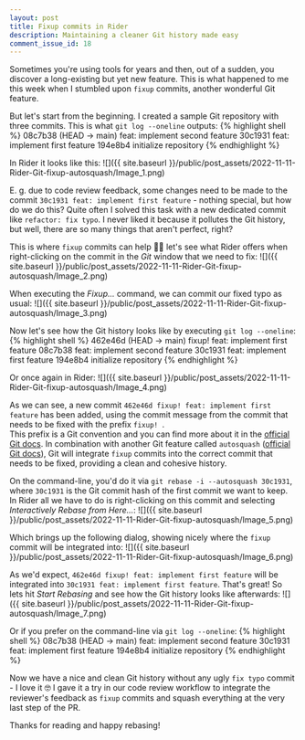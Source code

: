 ```yaml
---
layout: post
title: Fixup commits in Rider
description: Maintaining a cleaner Git history made easy
comment_issue_id: 18
---
```


Sometimes you're using tools for years and then, out of a sudden, you discover a long-existing but yet new feature. This is what happened to me this week when I stumbled upon `fixup` commits, another wonderful Git feature.

But let's start from the beginning. I created a sample Git repository with three commits. This is what `git log --oneline` outputs:
{% highlight shell %}
08c7b38 (HEAD -> main) feat: implement second feature
30c1931 feat: implement first feature
194e8b4 initialize repository
{% endhighlight %}

In Rider it looks like this:
![]({{ site.baseurl }}/public/post_assets/2022-11-11-Rider-Git-fixup-autosquash/Image_1.png)

E. g. due to code review feedback, some changes need to be made to the commit `30c1931 feat: implement first feature` - nothing special, but how do we do this? Quite often I solved this task with a new dedicated commit like `refactor: fix typo`. I never liked it because it pollutes the Git history, but well, there are so many things that aren't perfect, right?

This is where `fixup` commits can help 💪🏻 let's see what Rider offers when right-clicking on the commit in the _Git_ window that we need to fix:
![]({{ site.baseurl }}/public/post_assets/2022-11-11-Rider-Git-fixup-autosquash/Image_2.png)

When executing the _Fixup..._ command, we can commit our fixed typo as usual:
![]({{ site.baseurl }}/public/post_assets/2022-11-11-Rider-Git-fixup-autosquash/Image_3.png)

Now let's see how the Git history looks like by executing `git log --oneline`:
{% highlight shell %}
462e46d (HEAD -> main) fixup! feat: implement first feature
08c7b38 feat: implement second feature
30c1931 feat: implement first feature
194e8b4 initialize repository
{% endhighlight %}

Or once again in Rider:
![]({{ site.baseurl }}/public/post_assets/2022-11-11-Rider-Git-fixup-autosquash/Image_4.png)

As we can see, a new commit `462e46d fixup! feat: implement first feature` has been added, using the commit message from the commit that needs to be fixed with the prefix `fixup! `.  
This prefix is a Git convention and you can find more about it in the [official Git docs](https://git-scm.com/docs/git-commit#Documentation/git-commit.txt---fixupamendrewordltcommitgt). In combination with another Git feature called `autosquash` ([official Git docs](https://git-scm.com/docs/git-rebase#Documentation/git-rebase.txt---autosquash)), Git will integrate `fixup` commits into the correct commit that needs to be fixed, providing a clean and cohesive history.

On the command-line, you'd do it via `git rebase -i --autosquash 30c1931`, where `30c1931` is the Git commit hash of the first commit we want to keep.  
In Rider all we have to do is right-clicking on this commit and selecting _Interactively Rebase from Here..._:
![]({{ site.baseurl }}/public/post_assets/2022-11-11-Rider-Git-fixup-autosquash/Image_5.png)

Which brings up the following dialog, showing nicely where the `fixup` commit will be integrated into:
![]({{ site.baseurl }}/public/post_assets/2022-11-11-Rider-Git-fixup-autosquash/Image_6.png)

As we'd expect, `462e46d fixup! feat: implement first feature` will be integrated into `30c1931 feat: implement first feature`. That's great! So lets hit _Start Rebasing_ and see how the Git history looks like afterwards:
![]({{ site.baseurl }}/public/post_assets/2022-11-11-Rider-Git-fixup-autosquash/Image_7.png)

Or if you prefer on the command-line via `git log --oneline`:
{% highlight shell %}
08c7b38 (HEAD -> main) feat: implement second feature
30c1931 feat: implement first feature
194e8b4 initialize repository
{% endhighlight %}

Now we have a nice and clean Git history without any ugly `fix typo` commit - I love it 🤓 I gave it a try in our code review workflow to integrate the reviewer's feedback as `fixup` commits and squash everything at the very last step of the PR.

Thanks for reading and happy rebasing!